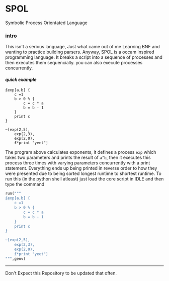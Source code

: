 # SPOL
Symbolic Process Orientated Language
### intro
This isn't a serious language, Just what came out of me Learning BNF and wanting to practice building parsers. Anyway, SPOL is a occam inspired programming language. It breaks a script into a sequence of processes and then executes them sequencially. you can also execute processes concurrently.

####  _quick example_
```
£exp[a,b] {
	c =1
	b > 0 % {
		c = c * a
		b = b - 1
	}
	print c
}

~[exp(2,5),
    exp(2,3),
	exp(2,0),
	£*print "yeet"]
```
The program above calculates exponents, it defines a process `exp` which takes two parameters and prints the result of `a^b`, then it executes this process three times with varying parameters concurrently with a print statement. Everything ends up being printed in reverse order to how they were presented due to being sorted longest runtime to shortest runtime.
To run this (in the python shell atleast) just load the core script in IDLE and then type the command
```python
run("""
£exp[a,b] {
	c =1
	b > 0 % {
		c = c * a
		b = b - 1
	}
	print c
}

~[exp(2,5),
    exp(2,3),
	exp(2,0),
	£*print "yeet"]
""",genv)
```


------------

Don't Expect this Repository to be updated that often.
